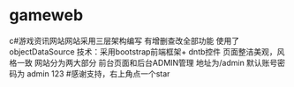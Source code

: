 # gameweb
c#游戏资讯网站网站采用三层架构编写  有增删查改全部功能 使用了objectDataSource 技术：采用bootstrap前端框架+ dntb控件  页面整洁美观，风格一致  网站分为两大部分 前台页面和后台ADMIN管理 地址为/admin 默认账号密码为 admin 123 
#感谢支持，右上角点一个star
